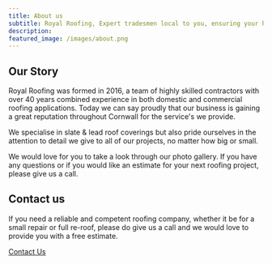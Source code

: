 ```yaml
---
title: About us
subtitle: Royal Roofing, Expert tradesmen local to you, ensuring your home recieves the Royal treatment it deserves!
description:
featured_image: /images/about.png
---
```

## Our Story
Royal Roofing was formed in 2016, a team of highly skilled contractors with over 40 years combined experience in both domestic and commercial roofing applications. Today we can say proudly that our business is gaining a great reputation throughout Cornwall for the service's we provide.

We specialise in slate & lead roof coverings but also pride ourselves in the attention to detail we give to all of our projects, no matter how big or small.

We would love for you to take a look through our photo gallery. If you have any questions or if you would like an estimate for your next roofing project, please give us a call.

## Contact us

If you need a reliable and competent roofing company, whether it be for a small repair or full re-roof, please do give us a call and we would love to provide you with a free estimate.

<a href="/contact" class="button button--large">Contact Us</a>
